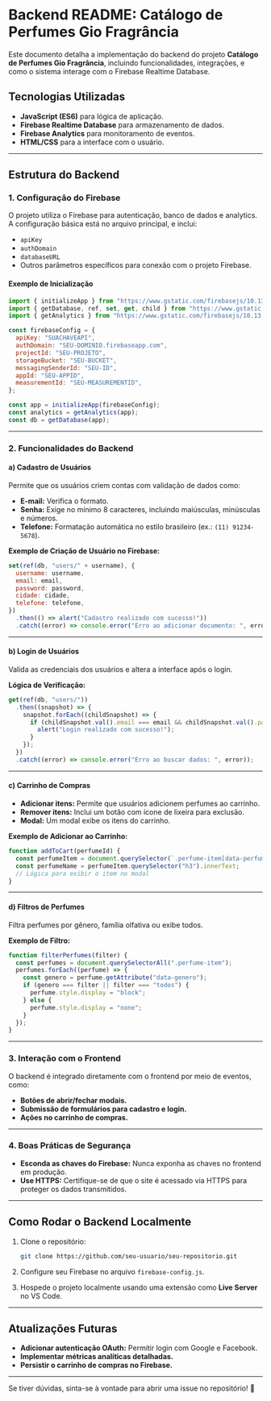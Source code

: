 # Backend README: Catálogo de Perfumes Gio Fragrância

Este documento detalha a implementação do backend do projeto **Catálogo de Perfumes Gio Fragrância**, incluindo funcionalidades, integrações, e como o sistema interage com o Firebase Realtime Database.

## Tecnologias Utilizadas

- **JavaScript (ES6)** para lógica de aplicação.
- **Firebase Realtime Database** para armazenamento de dados.
- **Firebase Analytics** para monitoramento de eventos.
- **HTML/CSS** para a interface com o usuário.

---

## Estrutura do Backend

### 1. **Configuração do Firebase**
O projeto utiliza o Firebase para autenticação, banco de dados e analytics. A configuração básica está no arquivo principal, e inclui:

- `apiKey`
- `authDomain`
- `databaseURL`
- Outros parâmetros específicos para conexão com o projeto Firebase.

#### Exemplo de Inicialização
```javascript
import { initializeApp } from "https://www.gstatic.com/firebasejs/10.13.1/firebase-app.js";
import { getDatabase, ref, set, get, child } from "https://www.gstatic.com/firebasejs/10.13.1/firebase-database.js";
import { getAnalytics } from "https://www.gstatic.com/firebasejs/10.13.1/firebase-analytics.js";

const firebaseConfig = {
  apiKey: "SUACHAVEAPI",
  authDomain: "SEU-DOMINIO.firebaseapp.com",
  projectId: "SEU-PROJETO",
  storageBucket: "SEU-BUCKET",
  messagingSenderId: "SEU-ID",
  appId: "SEU-APPID",
  measurementId: "SEU-MEASUREMENTID",
};

const app = initializeApp(firebaseConfig);
const analytics = getAnalytics(app);
const db = getDatabase(app);
```

---

### 2. **Funcionalidades do Backend**

#### a) **Cadastro de Usuários**
Permite que os usuários criem contas com validação de dados como:

- **E-mail:** Verifica o formato.
- **Senha:** Exige no mínimo 8 caracteres, incluindo maiúsculas, minúsculas e números.
- **Telefone:** Formatação automática no estilo brasileiro (ex.: `(11) 91234-5678`).

**Exemplo de Criação de Usuário no Firebase:**
```javascript
set(ref(db, "users/" + username), {
  username: username,
  email: email,
  password: password,
  cidade: cidade,
  telefone: telefone,
})
  .then(() => alert("Cadastro realizado com sucesso!"))
  .catch((error) => console.error("Erro ao adicionar documento: ", error));
```

---

#### b) **Login de Usuários**
Valida as credenciais dos usuários e altera a interface após o login.

**Lógica de Verificação:**
```javascript
get(ref(db, "users/"))
  .then((snapshot) => {
    snapshot.forEach((childSnapshot) => {
      if (childSnapshot.val().email === email && childSnapshot.val().password === password) {
        alert("Login realizado com sucesso!");
      }
    });
  })
  .catch((error) => console.error("Erro ao buscar dados: ", error));
```

---

#### c) **Carrinho de Compras**
- **Adicionar itens:** Permite que usuários adicionem perfumes ao carrinho.
- **Remover itens:** Inclui um botão com ícone de lixeira para exclusão.
- **Modal:** Um modal exibe os itens do carrinho.

**Exemplo de Adicionar ao Carrinho:**
```javascript
function addToCart(perfumeId) {
  const perfumeItem = document.querySelector(`.perfume-item[data-perfume="${perfumeId}"]`);
  const perfumeName = perfumeItem.querySelector("h3").innerText;
  // Lógica para exibir o item no modal
}
```

---

#### d) **Filtros de Perfumes**
Filtra perfumes por gênero, família olfativa ou exibe todos.

**Exemplo de Filtro:**
```javascript
function filterPerfumes(filter) {
  const perfumes = document.querySelectorAll(".perfume-item");
  perfumes.forEach((perfume) => {
    const genero = perfume.getAttribute("data-genero");
    if (genero === filter || filter === "todos") {
      perfume.style.display = "block";
    } else {
      perfume.style.display = "none";
    }
  });
}
```

---

### 3. **Interação com o Frontend**
O backend é integrado diretamente com o frontend por meio de eventos, como:

- **Botões de abrir/fechar modais.**
- **Submissão de formulários para cadastro e login.**
- **Ações no carrinho de compras.**

---

### 4. **Boas Práticas de Segurança**
- **Esconda as chaves do Firebase:** Nunca exponha as chaves no frontend em produção.
- **Use HTTPS:** Certifique-se de que o site é acessado via HTTPS para proteger os dados transmitidos.

---

## Como Rodar o Backend Localmente

1. Clone o repositório:
   ```bash
   git clone https://github.com/seu-usuario/seu-repositorio.git
   ```

2. Configure seu Firebase no arquivo `firebase-config.js`.

3. Hospede o projeto localmente usando uma extensão como **Live Server** no VS Code.

---

## Atualizações Futuras

- **Adicionar autenticação OAuth:** Permitir login com Google e Facebook.
- **Implementar métricas analíticas detalhadas.**
- **Persistir o carrinho de compras no Firebase.**

---

Se tiver dúvidas, sinta-se à vontade para abrir uma issue no repositório! 🎉
